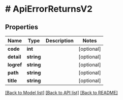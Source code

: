 # # ApiErrorReturnsV2

## Properties

Name | Type | Description | Notes
------------ | ------------- | ------------- | -------------
**code** | **int** |  | [optional]
**detail** | **string** |  | [optional]
**logref** | **string** |  | [optional]
**path** | **string** |  | [optional]
**title** | **string** |  | [optional]

[[Back to Model list]](../../README.md#models) [[Back to API list]](../../README.md#endpoints) [[Back to README]](../../README.md)
